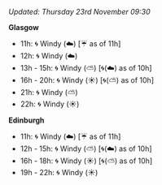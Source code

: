 *Updated: Thursday 23rd November 09:30*

**Glasgow**

* 11h: :cyclone: Windy (:cloud:) [:umbrella: as of 11h]
* 12h: :cyclone: Windy (:cloud:)
* 13h - 15h: :cyclone: Windy (:partly_sunny:) [:cyclone:(:cloud:) as of 10h]
* 16h - 20h: :cyclone: Windy (:sunny:) [:cyclone:(:partly_sunny:) as of 10h]
* 21h: :cyclone: Windy (:partly_sunny:)
* 22h: :cyclone: Windy (:sunny:)

**Edinburgh**

* 11h: :cyclone: Windy (:cloud:) [:umbrella: as of 11h]
* 12h - 15h: :cyclone: Windy (:partly_sunny:) [:cyclone:(:cloud:) as of 10h]
* 16h - 18h: :cyclone: Windy (:sunny:) [:cyclone:(:partly_sunny:) as of 10h]
* 19h - 22h: :cyclone: Windy (:sunny:)
